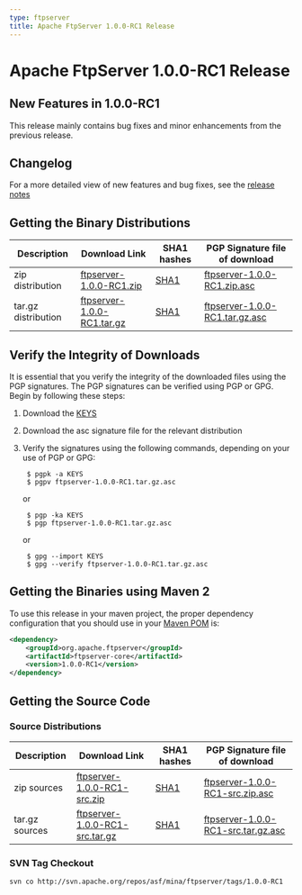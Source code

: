 ```yaml
---
type: ftpserver
title: Apache FtpServer 1.0.0-RC1 Release
---
```


# Apache FtpServer 1.0.0-RC1 Release

## New Features in 1.0.0-RC1

This release mainly contains bug fixes and minor enhancements from the previous release.

## Changelog

For a more detailed view of new features and bug fixes, see the [release notes](https://issues.apache.org/jira/secure/ReleaseNote.jspa?projectId=10571&styleName=Html&version=12313542)

## Getting the Binary Distributions

| Description | Download Link | SHA1 hashes  | PGP Signature file of download |
|---|---|---|---|
| zip distribution | [ftpserver-1.0.0-RC1.zip](https://archive.apache.org/dist/mina/ftpserver/1.0.0-RC1/ftpserver-1.0.0-RC1.zip) | [SHA1](https://archive.apache.org/dist/mina/ftpserver/1.0.0-RC1/ftpserver-1.0.0-RC1.zip.sha1) | [ftpserver-1.0.0-RC1.zip.asc](https://archive.apache.org/dist/mina/ftpserver/1.0.0-RC1/ftpserver-1.0.0-RC1.zip.asc) |
| tar.gz distribution | [ftpserver-1.0.0-RC1.tar.gz](https://archive.apache.org/dist/mina/ftpserver/1.0.0-RC1/ftpserver-1.0.0-RC1.tar.gz) | [SHA1](https://archive.apache.org/dist/mina/ftpserver/1.0.0-RC1/ftpserver-1.0.0-RC1.tar.gz.sha1) | [ftpserver-1.0.0-RC1.tar.gz.asc](https://archive.apache.org/dist/mina/ftpserver/1.0.0-RC1/ftpserver-1.0.0-RC1.tar.gz.asc) | 

## Verify the Integrity of Downloads

It is essential that you verify the integrity of the downloaded files using the PGP signatures. The PGP signatures can be verified using PGP or GPG. Begin by following these steps:

1. Download the [KEYS](https://downloads.apache.org/mina/KEYS)
2. Download the asc signature file for the relevant distribution
3. Verify the signatures using the following commands, depending on your use of PGP or GPG:

        $ pgpk -a KEYS
        $ pgpv ftpserver-1.0.0-RC1.tar.gz.asc

    or 

        $ pgp -ka KEYS
        $ pgp ftpserver-1.0.0-RC1.tar.gz.asc

    or

        $ gpg --import KEYS
        $ gpg --verify ftpserver-1.0.0-RC1.tar.gz.asc

## Getting the Binaries using Maven 2

To use this release in your maven project, the proper dependency configuration that you should use in your [Maven POM](http://maven.apache.org/guides/introduction/introduction-to-the-pom.html) is:

```xml
<dependency>
    <groupId>org.apache.ftpserver</groupId>
    <artifactId>ftpserver-core</artifactId>
    <version>1.0.0-RC1</version>
</dependency>
```

## Getting the Source Code

### Source Distributions

| Description | Download Link | SHA1 hashes  | PGP Signature file of download |
|---|---|---|---|
| zip sources | [ftpserver-1.0.0-RC1-src.zip](https://archive.apache.org/dist/mina/ftpserver/1.0.0-RC1/ftpserver-1.0.0-RC1-src.zip) |  [SHA1](https://archive.apache.org/dist/mina/ftpserver/1.0.0-RC1/ftpserver-1.0.0-RC1-src.zip.sha1)| [ftpserver-1.0.0-RC1-src.zip.asc](https://archive.apache.org/dist/mina/ftpserver/1.0.0-RC1/ftpserver-1.0.0-RC1-src.zip.asc) |
| tar.gz sources | [ftpserver-1.0.0-RC1-src.tar.gz](https://archive.apache.org/dist/mina/ftpserver/1.0.0-RC1/ftpserver-1.0.0-RC1-src.tar.gz) |  [SHA1](https://archive.apache.org/dist/mina/ftpserver/1.0.0-RC1/ftpserver-1.0.0-RC1-src.tar.gz.sha1) | [ftpserver-1.0.0-RC1-src.tar.gz.asc](https://archive.apache.org/dist/mina/ftpserver/1.0.0-RC1/ftpserver-1.0.0-RC1-src.tar.gz.asc) |


### SVN Tag Checkout

    svn co http://svn.apache.org/repos/asf/mina/ftpserver/tags/1.0.0-RC1
